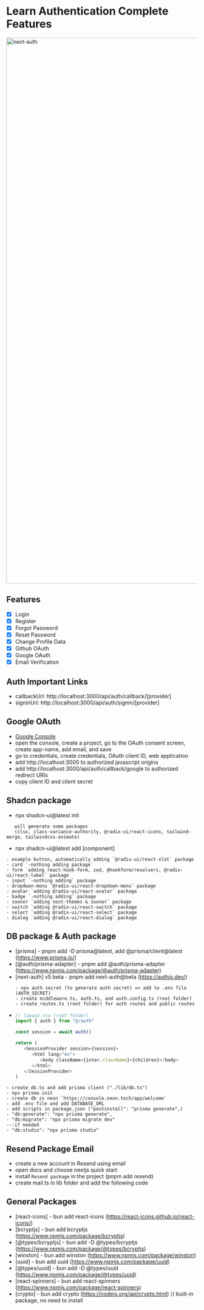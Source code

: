 # Learn Authentication Complete Features

<img width="1440" alt="next-auth" src="https://github.com/nuhptr/authentication-full-cwa/assets/50306963/a08cacc3-4f43-4a18-aafb-381f3f647355">

## Features

-  [x] Login
-  [x] Register
-  [x] Forgot Password
-  [x] Reset Password
-  [x] Change Profile Data
-  [x] Github OAuth
-  [x] Google OAuth
-  [x] Email Verification

## Auth Important Links

-  callbackUrl: http://localhost:3000/api/auth/callback/[provider]
-  signinUrl: http://localhost:3000/api/auth/signin/[provider]

## Google OAuth

-  [Google Console](https://console.developers.google.com/)
-  open the console, create a project, go to the OAuth consent screen, create app-name, add email, and save
-  go to credentials, create credentials, OAuth client ID, web application
-  add http://localhost:3000 to authorized javascript origins
-  add http://localhost:3000/api/auth/callback/google to authorized redirect URIs
-  copy client ID and client secret

## Shadcn package

-  npx shadcn-ui@latest init

```text
   will generate some packages
   (clsx, class-variance-authority, @radix-ui/react-icons, tailwind-merge, tailwindcss-animate)
```

-  npx shadcn-ui@latest add [component]

```text
- example button, automatically adding `@radix-ui/react-slot` package
- card `-nothing adding package`
- form `adding react-hook-form, zod, @hookform/resolvers, @radix-ui/react-label` package
- input `-nothing adding` package
- dropdwon-menu `@radix-ui/react-dropdown-menu` package
- avatar `adding @radix-ui/react-avatar` package
- badge `-nothing adding` package
- sooner `adding next-themes & sooner` package
- switch `adding @radix-ui/react-switch` package
- select `adding @radix-ui/react-select` package
- dialog `adding @radix-ui/react-dialog` package
```

## DB package & Auth package

-  [prisma] - pnpm add -D prisma@latest, add @prisma/client@latest (https://www.prisma.io/)
-  [@auth/prisma-adapter] - pnpm add @auth/prisma-adapter (https://www.npmjs.com/package/@auth/prisma-adapter)
-  [next-auth] v5 beta - pnpm add next-auth@beta (https://authjs.dev/)
   ```text
   - npx auth secret (to generate auth secret) => add to .env file (AUTH_SECRET)
   - create middleware.ts, auth.ts, and auth.config.ts (root folder)
   - create routes.ts (root folder) for auth routes and public routes
   ```
-  ```ts
   // layout.tsx (root folder)
   import { auth } from "@/auth"

   const session = await auth()

   return (
      <SessionProvider session={session}>
         <html lang="en">
            <body className={inter.className}>{children}</body>
         </html>
      </SessionProvider>
   )
   ```

```text
- create db.ts and add prisma client ("./lib/db.ts")
- npx prisma init
- create db in neon `https://console.neon.tech/app/welcome`
- add .env file and add DATABASE_URL
- add scripts in package.json ("postinstall": "prisma generate",)
- "db:generate": "npx prisma generate",
- "db:migrate": "npx prisma migrate dev"
---if needed
- "db:studio": "npx prisma studio"
```

## Resend Package Email

-  create a new account in Resend using email
-  open docs and choose nextjs quick start
-  install `Resend package` in the project (pnpm add resend)
-  create mail.ts in lib folder and add the following code

## General Packages

-  [react-icons] - bun add react-icons (https://react-icons.github.io/react-icons/)
-  [bcryptjs] - bun add bcryptjs (https://www.npmjs.com/package/bcryptjs)
-  [@types/bcryptjs] - bun add -D @types/bcryptjs (https://www.npmjs.com/package/@types/bcryptjs)
-  [winston] - bun add winston (https://www.npmjs.com/package/winston)
-  [uuid] - bun add uuid (https://www.npmjs.com/package/uuid)
-  [@types/uuid] - bun add -D @types/uuid (https://www.npmjs.com/package/@types/uuid)
-  [react-spinners] - bun add react-spinners (https://www.npmjs.com/package/react-spinners)
-  [crypto] - bun add crypto (https://nodejs.org/api/crypto.html) // built-in package, no need to install
